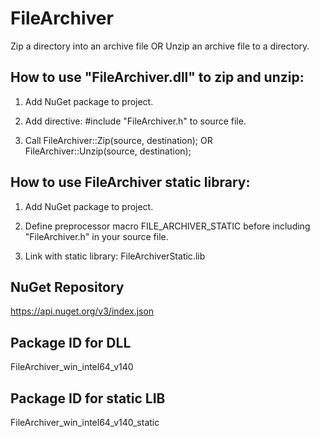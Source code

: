 # FileArchiver
Zip a directory into an archive file OR Unzip an archive file to a directory.

## How to use "FileArchiver.dll" to zip and unzip:
1. Add NuGet package to project.

2. Add directive: #include "FileArchiver.h" to source file.

3. Call FileArchiver::Zip(source, destination); OR FileArchiver::Unzip(source, destination);

## How to use FileArchiver static library:
1. Add NuGet package to project.

2. Define preprocessor macro FILE_ARCHIVER_STATIC before including "FileArchiver.h" in your source file.

3. Link with static library: FileArchiverStatic.lib

## NuGet Repository

https://api.nuget.org/v3/index.json

## Package ID for DLL

FileArchiver_win_intel64_v140

## Package ID for static LIB

FileArchiver_win_intel64_v140_static
